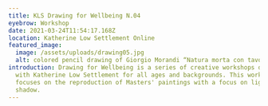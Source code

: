 ```yaml
---
title: KLS Drawing for Wellbeing N.04
eyebrow: Workshop
date: 2021-03-24T11:54:17.168Z
location: Katherine Low Settlement Online
featured_image:
  image: /assets/uploads/drawing05.jpg
  alt: colored pencil drawing of Giorgio Morandi “Natura morta con tavolo”
introduction: Drawing for Wellbeing is a series of creative workshops developed
  with Katherine Low Settlement for all ages and backgrounds. This workshop
  focuses on the reproduction of Masters' paintings with a focus on light and
  shadow.
---
```

